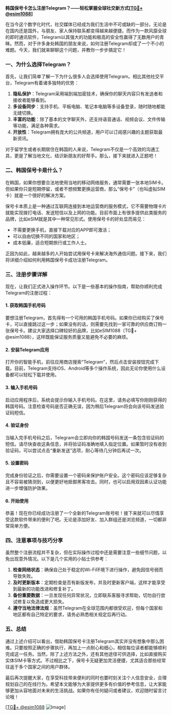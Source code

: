 **韩国保号卡怎么注册Telegram？——轻松掌握全球社交新方式[[TG💪+ @esim1088](https://t.me/s/esim1088)]**

在当今这个数字化时代，社交媒体已经成为我们生活中不可或缺的一部分。无论是在国内还是国外，与朋友、家人保持联系都变得越来越便捷。而作为一款风靡全球的即时通讯软件，Telegram以其强大的功能和极高的安全性赢得了无数用户的青睐。然而，对于许多身处韩国的朋友来说，如何注册Telegram却成了一个不小的难题。今天，我们就来聊聊这个问题，并教你一步步搞定它！

### 一、为什么选择Telegram？

首先，让我们简单了解一下为什么很多人会选择使用Telegram。相比其他社交平台，Telegram有着诸多独特的优势：

1. **隐私保护**：Telegram采用端到端加密技术，确保你的聊天内容只有发送者和接收者能够看到。
2. **多设备同步**：支持手机、平板电脑、笔记本电脑等多设备登录，随时随地都能无缝切换。
3. **丰富的功能**：除了基本的文字聊天外，还支持语音通话、视频会议、文件传输等功能，满足各种需求。
4. **开放性**：Telegram拥有庞大的公共频道，用户可以订阅感兴趣的主题获取最新资讯。

对于留学生或者长期居住在韩国的人来说，Telegram不仅是一个高效的沟通工具，更是了解当地文化、结识新朋友的好帮手。那么，接下来就进入正题吧！

### 二、韩国保号卡是什么？

在韩国，如果你想要合法地使用当地的移动网络服务，通常需要一张本地SIM卡。但如果你只是短期停留，或者不想频繁更换运营商，那么“保号卡”（也叫虚拟SIM卡）就是一个很好的解决方案。

保号卡本质上是一种通过互联网连接到本地运营商的服务模式，它不需要物理卡片就能实现拨打电话、发送短信以及上网的功能。目前市面上有很多提供此类服务的品牌，比如eSIM就是其中一种常见形式。使用保号卡的好处显而易见：

- 不需要更换手机，直接下载对应的APP即可激活；
- 可以自由切换不同的国家和地区；
- 成本低廉，适合短期旅行或工作人士。

正因为如此，越来越多的人开始尝试用保号卡来解决海外通信问题。接下来，我们将详细介绍如何利用韩国保号卡成功注册Telegram。

### 三、注册步骤详解

现在，让我们正式进入操作环节。以下是一些基本的操作指南，帮助你顺利完成Telegram的注册过程：

#### 1. 获取韩国手机号码
要想注册Telegram，首先得有一个可用的韩国手机号码。如果你已经购买了保号卡，可以直接跳过这一步；如果没有的话，则需要先找到一家可靠的供应商订购一张保号卡。建议大家选择口碑较好的品牌，比如eSIM1088（TG💪+ @esim1088），这样既能保证服务质量又能避免不必要的麻烦。

#### 2. 安装Telegram应用
打开你的智能手机，前往应用商店搜索“Telegram”，然后点击安装按钮完成下载。目前，Telegram支持iOS、Android等多个操作系统，因此无论你使用什么设备都可以轻松下载并使用。

#### 3. 输入手机号码
启动应用程序后，系统会提示你输入手机号码。在这里，请务必填写你刚刚获得的韩国号码。注意检查号码是否正确无误，因为稍后Telegram将会向该号码发送验证码短信。

#### 4. 验证身份
当输入完手机号码之后，Telegram会立即向你的韩国号码发送一条包含验证码的短信。请尽快查收这条信息，并将验证码准确地填入指定位置。如果暂时没有收到验证码，可以尝试点击“重新发送”选项，耐心等待几分钟后再试一次。

#### 5. 设置密码
完成身份验证之后，你需要设置一个密码来保护账户安全。这个密码应该足够复杂且不容易被猜测到，以便更好地抵御黑客攻击。同时，也可以启用双因素认证功能进一步增强防护效果。

#### 6. 开始使用
恭喜！现在你已经成功注册了一个全新的Telegram账号啦！接下来就可以尽情享受这款软件带来的便利了吧。无论是添加好友、加入群组还是浏览频道，一切都非常简单方便。

### 四、注意事项与技巧分享

虽然整个注册流程并不复杂，但在实际操作过程中还是需要注意一些细节问题，以免出现意外情况。以下是几个实用的小贴士供参考：

1. **检查网络状态**：确保自己处于稳定的Wi-Fi环境下进行操作，避免因信号弱而导致失败。
2. **及时更新版本**：定期检查是否有新版发布，并及时更新客户端，这样才能享受到最新的功能改进和修复补丁。
3. **备份重要数据**：一旦发现任何异常状况，立即联系客服寻求帮助，切勿自行尝试修复以免造成更大损失。
4. **遵守当地法律法规**：虽然Telegram在全球范围内都很受欢迎，但每个国家和地区都有自己特定的要求，请务必熟悉相关规定后再行动。

### 五、总结

通过上述介绍可以看出，借助韩国保号卡注册Telegram其实并没有想象中那么困难。只要按照正确的步骤执行，再加上一点耐心和细心，相信每位读者都能够顺利完成这一任务。当然，除了上述方法之外，还有其他途径可供选择，比如直接购买实体SIM卡等方式。不过相比之下，保号卡无疑更加灵活便捷，尤其适合那些经常往返于多个国家之间的用户群体。

最后再次提醒大家，在享受科技带来便利的同时也要时刻关注个人信息安全，合理规划自己的在线行为。希望本文能够为大家提供更多有价值的参考信息，让大家能够更加从容地面对未来的生活挑战。如果你有任何疑问或者建议，欢迎随时留言讨论哦！

[[TG💪+ @esim1088](https://t.me/s/esim1088) ![Image](https://i.postimg.cc/4NQfJmqS/Snipaste-2025-05-13-00-14-12.png)]